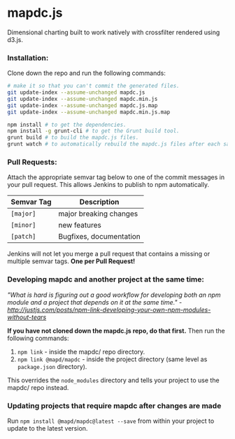 mapdc.js
=====

Dimensional charting built to work natively with crossfilter rendered using d3.js.

### Installation:

Clone down the repo and run the following commands:

```bash
# make it so that you can't commit the generated files.
git update-index --assume-unchanged mapdc.js
git update-index --assume-unchanged mapdc.min.js
git update-index --assume-unchanged mapdc.js.map
git update-index --assume-unchanged mapdc.min.js.map

npm install # to get the dependencies.
npm install -g grunt-cli # to get the Grunt build tool.
grunt build # to build the mapdc.js files.
grunt watch # to automatically rebuild the mapdc.js files after each save.
```
### Pull Requests:

Attach the appropriate semvar tag below to one of the commit messages in your pull request. This allows Jenkins to publish to npm automatically.

Semvar Tag | Description
--- | ---
`[major]` | major breaking changes
`[minor]` | new features
`[patch]` | Bugfixes, documentation

Jenkins will not let you merge a pull request that contains a missing or multiple semvar tags. **One per Pull Request!**

### Developing mapdc and another project at the same time:

_"What is hard is figuring out a good workflow for developing both an npm module and a project that depends on it at the same time." - http://justjs.com/posts/npm-link-developing-your-own-npm-modules-without-tears_

**If you have not cloned down the mapdc.js repo, do that first.** Then run the following commands:

1. `npm link` - inside the mapdc/ repo directory.
2. `npm link @mapd/mapdc` - inside the project directory (same level as `package.json` directory).

This overrides the `node_modules` directory and tells your project to use the mapdc/ repo instead.

### Updating projects that require mapdc after changes are made

Run `npm install @mapd/mapdc@latest --save` from within your project to update to the latest version.
